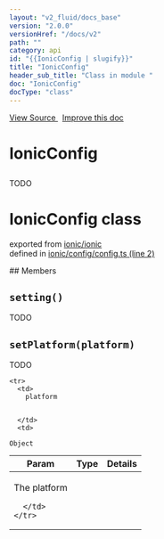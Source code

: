 ```yaml
---
layout: "v2_fluid/docs_base"
version: "2.0.0"
versionHref: "/docs/v2"
path: ""
category: api
id: "{{IonicConfig | slugify}}"
title: "IonicConfig"
header_sub_title: "Class in module "
doc: "IonicConfig"
docType: "class"
---
```



<div class="improve-docs">
  <a href='http://github.com/driftyco/ionic2/tree/master/ionic/config/config.ts#L1'>
    View Source
  </a>
  &nbsp;
  <a href='http://github.com/driftyco/ionic2/edit/master/ionic/config/config.ts#L1'>
    Improve this doc
  </a>
</div>




<h1 class="api-title">

  IonicConfig



</h1>





<p>TODO</p>


<h1 class="class export">IonicConfig <span class="type">class</span></h1>
<p class="module">exported from <a href='undefined'>ionic/ionic</a><br/>
defined in <a href="https://github.com/driftyco/ionic2/tree/master/ionic/config/config.ts#L2-L167">ionic/config/config.ts (line 2)</a>
</p>
## Members

<div id="setting"></div>
<h2>
  <code>setting()</code>

</h2>

TODO











<div id="setPlatform"></div>
<h2>
  <code>setPlatform(platform)</code>

</h2>

TODO



<table class="table" style="margin:0;">
  <thead>
    <tr>
      <th>Param</th>
      <th>Type</th>
      <th>Details</th>
    </tr>
  </thead>
  <tbody>
    
    <tr>
      <td>
        platform
        
        
      </td>
      <td>
        
  <code>Object</code>
      </td>
      <td>
        <p>The platform</p>

        
      </td>
    </tr>
    
  </tbody>
</table>









